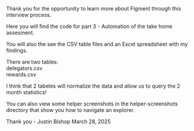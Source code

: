Thank you for the opportunity to learn more about Figment through this interview process.

Here you will find the code for part 3 - Automation of the take home assesment.

You will also the see the CSV table files and an Excel spreadsheet with my findings.

There are two tables:  
delegators.csv  
rewards.csv  

I think that 2 tabeles will normalize the data and allow us to query the 2 month statistics!

You can also view some helper screenshots in the helper-screenshots directory that show you how to navigate an explorer.

Thank you - Justin Bishop March 28, 2025